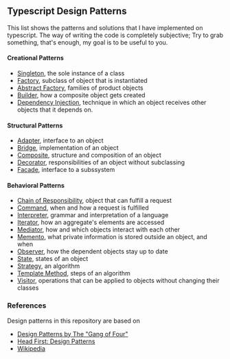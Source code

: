 ## Typescript Design Patterns

This list shows the patterns and solutions that I have implemented on
typescript.  The way of writing the code is completely subjective; Try to grab
something, that's enough, my goal is to be useful to you.

#### Creational Patterns

- [Singleton], the sole instance of a class
- [Factory], subclass of object that is instantiated
- [Abstract Factory], families of product objects
- [Builder], how a composite object gets created
- [Dependency Injection], technique in which an object receives other objects that it depends on.

#### Structural Patterns

- [Adapter], interface to an object
- [Bridge], implementation of an object
- [Composite], structure and composition of an object
- [Decorator], responsibilities of an object without subclassing
- [Facade], interface to a subssystem

#### Behavioral Patterns

- [Chain of Responsibility], object that can fulfill a request
- [Command], when and how a request is fulfilled
- [Interpreter], grammar and interpretation of a language
- [Iterator], how an aggregate's elements are accessed
- [Mediator], how and which objects interact with each other
- [Memento], what private information is stored outside an object, and when
- [Observer], how the dependent objects stay up to date
- [State], states of an object
- [Strategy], an algorithm
- [Template Method], steps of an algorithm
- [Visitor], operations that can be applied to objects without changing their classes

### References

Design patterns in this repository are based on

- [Design Patterns by The "Gang of Four"]
- [Head First: Design Patterns]
- [Wikipedia]

[design patterns by the "gang of four"]: https://en.wikipedia.org/wiki/Design_Patterns
[head first: design patterns]: http://www.headfirstlabs.com/books/hfdp/
[wikipedia]: https://en.wikipedia.org/wiki/Software_design_pattern

[abstract factory]: https://github.com/mthnglac/CodingFundamentals/tree/master/design-patterns/abstract-factory
[chain of responsibility]: https://github.com/mthnglac/CodingFundamentals/tree/master/design-patterns/chain-of-responsibility
[command]: https://github.com/mthnglac/CodingFundamentals/tree/master/design-patterns/command
[builder]: https://github.com/mthnglac/CodingFundamentals/tree/master/design-patterns/builder
[factory]: https://github.com/mthnglac/CodingFundamentals/tree/master/design-patterns/factory
[iterator]: https://github.com/mthnglac/CodingFundamentals/tree/master/design-patterns/iterator
[memento]: https://github.com/mthnglac/CodingFundamentals/tree/master/design-patterns/memento
[singleton]: https://github.com/mthnglac/CodingFundamentals/tree/master/design-patterns/singleton
[Dependency Injection]: https://github.com/mthnglac/CodingFundamentals/tree/master/design-patterns/dependency-injection
[Mediator]: https://github.com/mthnglac/CodingFundamentals/tree/master/design-patterns/mediator
[Interpreter]: https://github.com/mthnglac/CodingFundamentals/tree/master/design-patterns/interpreter
[Observer]: https://github.com/mthnglac/CodingFundamentals/tree/master/design-patterns/observer
[State]: https://github.com/mthnglac/CodingFundamentals/tree/master/design-patterns/state
[Strategy]: https://github.com/mthnglac/CodingFundamentals/tree/master/design-patterns/strategy
[Template Method]: https://github.com/mthnglac/CodingFundamentals/tree/master/design-patterns/template-method
[Visitor]: https://github.com/mthnglac/CodingFundamentals/tree/master/design-patterns/visitor
[Adapter]: https://github.com/mthnglac/CodingFundamentals/tree/master/design-patterns/adapter
[Bridge]: https://github.com/mthnglac/CodingFundamentals/tree/master/design-patterns/bridge
[Composite]: https://github.com/mthnglac/CodingFundamentals/tree/master/design-patterns/composite
[Decorator]: https://github.com/mthnglac/CodingFundamentals/tree/master/design-patterns/decorator
[Facade]: https://github.com/mthnglac/CodingFundamentals/tree/master/design-patterns/facade
